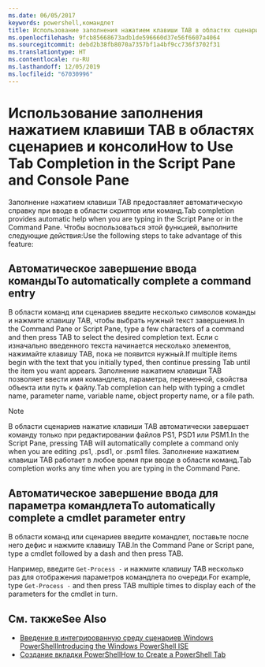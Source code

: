 ```yaml
---
ms.date: 06/05/2017
keywords: powershell,командлет
title: Использование заполнения нажатием клавиши TAB в областях сценариев и консоли
ms.openlocfilehash: 9fcb85668673adb1de596660d37e56f6607a4064
ms.sourcegitcommit: debd2b38fb8070a7357bf1a4bf9cc736f3702f31
ms.translationtype: HT
ms.contentlocale: ru-RU
ms.lasthandoff: 12/05/2019
ms.locfileid: "67030996"
---
```

# <a name="how-to-use-tab-completion-in-the-script-pane-and-console-pane"></a><span data-ttu-id="51a0d-103">Использование заполнения нажатием клавиши TAB в областях сценариев и консоли</span><span class="sxs-lookup"><span data-stu-id="51a0d-103">How to Use Tab Completion in the Script Pane and Console Pane</span></span>

<span data-ttu-id="51a0d-104">Заполнение нажатием клавиши TAB предоставляет автоматическую справку при вводе в области скриптов или команд.</span><span class="sxs-lookup"><span data-stu-id="51a0d-104">Tab completion provides automatic help when you are typing in the Script Pane or in the Command Pane.</span></span> <span data-ttu-id="51a0d-105">Чтобы воспользоваться этой функцией, выполните следующие действия:</span><span class="sxs-lookup"><span data-stu-id="51a0d-105">Use the following steps to take advantage of this feature:</span></span>

## <a name="to-automatically-complete-a-command-entry"></a><span data-ttu-id="51a0d-106">Автоматическое завершение ввода команды</span><span class="sxs-lookup"><span data-stu-id="51a0d-106">To automatically complete a command entry</span></span>

<span data-ttu-id="51a0d-107">В области команд или сценариев введите несколько символов команды и нажмите клавишу TAB, чтобы выбрать нужный текст завершения.</span><span class="sxs-lookup"><span data-stu-id="51a0d-107">In the Command Pane or Script Pane, type a few characters of a command and then press TAB to select the desired completion text.</span></span> <span data-ttu-id="51a0d-108">Если с изначально введенного текста начинается несколько элементов, нажимайте клавишу TAB, пока не появится нужный.</span><span class="sxs-lookup"><span data-stu-id="51a0d-108">If multiple items begin with the text that you initially typed, then continue pressing Tab until the item you want appears.</span></span> <span data-ttu-id="51a0d-109">Заполнение нажатием клавиши TAB позволяет ввести имя командлета, параметра, переменной, свойства объекта или путь к файлу.</span><span class="sxs-lookup"><span data-stu-id="51a0d-109">Tab completion can help with typing a cmdlet name, parameter name, variable name, object property name, or a file path.</span></span>

> [!NOTE]
> <span data-ttu-id="51a0d-110">В области сценариев нажатие клавиши TAB автоматически завершает команду только при редактировании файлов PS1, PSD1 или PSM1.</span><span class="sxs-lookup"><span data-stu-id="51a0d-110">In the Script Pane, pressing TAB will automatically complete a command only when you are editing .ps1, .psd1, or .psm1 files.</span></span> <span data-ttu-id="51a0d-111">Заполнение нажатием клавиши TAB работает в любое время при вводе в области команд.</span><span class="sxs-lookup"><span data-stu-id="51a0d-111">Tab completion works any time when you are typing in the Command Pane.</span></span>

## <a name="to-automatically-complete-a-cmdlet-parameter-entry"></a><span data-ttu-id="51a0d-112">Автоматическое завершение ввода для параметра командлета</span><span class="sxs-lookup"><span data-stu-id="51a0d-112">To automatically complete a cmdlet parameter entry</span></span>

<span data-ttu-id="51a0d-113">В области команд или сценариев введите командлет, поставьте после него дефис и нажмите клавишу TAB.</span><span class="sxs-lookup"><span data-stu-id="51a0d-113">In the Command Pane or Script pane, type a cmdlet followed by a dash and then press TAB.</span></span>

<span data-ttu-id="51a0d-114">Например, введите `Get-Process -` и нажмите клавишу TAB несколько раз для отображения параметров командлета по очереди.</span><span class="sxs-lookup"><span data-stu-id="51a0d-114">For example, type `Get-Process -` and then press TAB multiple times to display each of the parameters for the cmdlet in turn.</span></span>

## <a name="see-also"></a><span data-ttu-id="51a0d-115">См. также</span><span class="sxs-lookup"><span data-stu-id="51a0d-115">See Also</span></span>

- [<span data-ttu-id="51a0d-116">Введение в интегрированную среду сценариев Windows PowerShell</span><span class="sxs-lookup"><span data-stu-id="51a0d-116">Introducing the Windows PowerShell ISE</span></span>](Introducing-the-Windows-PowerShell-ISE.md)
- [<span data-ttu-id="51a0d-117">Создание вкладки PowerShell</span><span class="sxs-lookup"><span data-stu-id="51a0d-117">How to Create a PowerShell Tab</span></span>](How-to-Create-a-PowerShell-Tab-in-Windows-PowerShell-ISE.md)
